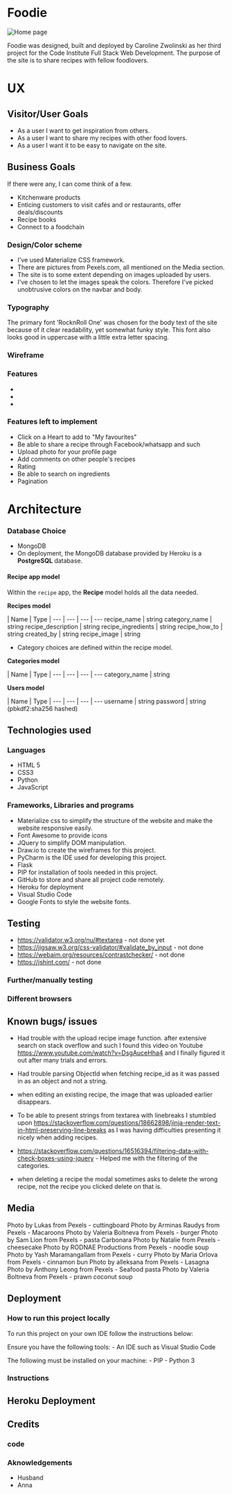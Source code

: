 # Foodie
![Home page](https://github.com/carrozw/foodie/blob/main/images/foodie-devices.jpg)

Foodie was designed, built and deployed by Caroline Zwolinski as her third project for the Code Institute Full Stack Web Development. The purpose of the site is to share recipes with fellow foodlovers. 

# UX

## Visitor/User Goals

- As a user I want to get inspiration from others.
- As a user I want to share my recipes with other food lovers.
- As a user I want it to be easy to navigate on the site.

## Business Goals

If there were any, I can come think of a few.
- Kitchenware products
- Enticing customers to visit cafés and or restaurants, offer deals/discounts
- Recipe books
- Connect to a foodchain

### Design/Color scheme

- I've used Materialize CSS framework.
- There are pictures from Pexels.com, all mentioned on the Media section.
- The site is to some extent depending on images uploaded by users.
- I've chosen to let the images speak the colors. Therefore I've picked unobtrusive colors on the navbar and body.

### Typography

The primary font 'RocknRoll One' was chosen for the body text of the site because of it clear readability, yet somewhat funky style. This font also looks good in uppercase with a little extra letter spacing.

### Wireframe

### Features
- 
-
-

### Features left to implement

- Click on a Heart to add to "My favourites"
- Be able to share a recipe through Facebook/whatsapp and such
- Upload photo for your profile page
- Add comments on other people's recipes
- Rating
- Be able to search on ingredients
- Pagination

# Architecture

### Database Choice

- MongoDB
- On deployment, the MongoDB database provided by Heroku is a **PostgreSQL** database. 

#### Recipe app model

Within the `recipe` app, the **Recipe** model holds all the data needed.

**Recipes model**

| Name | Type |
--- | --- | --- | ---
recipe_name | string
category_name | string
recipe_description | string
recipe_ingredients | string
recipe_how_to | string
created_by | string
recipe_image | string

- Category choices are defined within the recipe model.

**Categories model**

| Name | Type |
--- | --- | --- | ---
category_name | string

**Users model**

| Name | Type |
--- | --- | --- | ---
username | string
password | string (pbkdf2:sha256 hashed)

## Technologies used

### Languages
- HTML 5
- CSS3
- Python
- JavaScript

### Frameworks, Libraries and programs
- Materialize css to simplify the structure of the website and make the website responsive easily.
- Font Awesome to provide icons
- JQuery to simplify DOM manipulation.
- Draw.io to create the wireframes for this project.
- PyCharm is the IDE used for developing this project.
- Flask
- PIP for installation of tools needed in this project.
- GitHub to store and share all project code remotely.
- Heroku for deployment
- Visual Studio Code
- Google Fonts to style the website fonts.

## Testing

- https://validator.w3.org/nu/#textarea  - not done yet
- https://jigsaw.w3.org/css-validator/#validate_by_input - not done
- https://webaim.org/resources/contrastchecker/ - not done
- https://jshint.com/ - not done



### Further/manually testing

### Different browsers

## Known bugs/ issues

 - Had trouble with the upload recipe image function. 
 after extensive search on stack overflow and such I found this video on Youtube https://www.youtube.com/watch?v=DsgAuceHha4 and I finally figured it out after many trials and errors.

- Had trouble parsing ObjectId when fetching recipe_id as it was passed in as an object and not a string.

- when editing an existing recipe, the image that was uploaded earlier disappears.

- To be able to present strings from textarea with linebreaks I stumbled upon https://stackoverflow.com/questions/18662898/jinja-render-text-in-html-preserving-line-breaks as I was having difficulties presenting it nicely when adding recipes. 

- https://stackoverflow.com/questions/16516394/filtering-data-with-check-boxes-using-jquery - Helped me with the filtering of the categories.

- when deleting a recipe the modal sometimes asks to delete the wrong recipe, not the recipe you clicked delete on that is.


## Media

Photo by Lukas from Pexels - cuttingboard
Photo by Arminas Raudys from Pexels - Macaroons
Photo by Valeria Boltneva from Pexels - burger
Photo by Sam Lion from Pexels - pasta Carbonara
Photo by Natalie from Pexels - cheesecake
Photo by RODNAE Productions from Pexels - noodle soup
Photo by Yash Maramangallam from Pexels - curry
Photo by Maria Orlova from Pexels - cinnamon bun
Photo by alleksana from Pexels - Lasagna
Photo by Anthony Leong from Pexels - Seafood pasta
Photo by Valeria Boltneva from Pexels - prawn coconut soup

## Deployment

 ### How to run this project locally
 To run this project on your own IDE follow the instructions below:

Ensure you have the following tools: - An IDE such as Visual Studio Code

The following must be installed on your machine: - PIP - Python 3 

### Instructions

## Heroku Deployment

## Credits

### code

### Aknowledgements
- Husband
- Anna